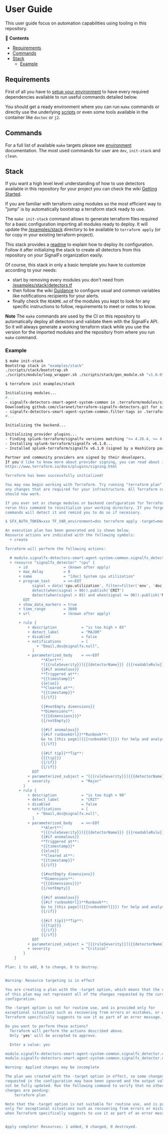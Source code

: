 # User Guide

This user guide focus on automation capabilities using tooling in this repository.

<!-- START doctoc generated TOC please keep comment here to allow auto update -->
<!-- DON'T EDIT THIS SECTION, INSTEAD RE-RUN doctoc TO UPDATE -->
:link: **Contents**

- [Requirements](#requirements)
- [Commands](#commands)
- [Stack](#stack)
  - [Example](#example)

<!-- END doctoc generated TOC please keep comment here to allow auto update -->

## Requirements

First of all you have to [setup your environment](./environment.md) to have every required 
dependencies available to run useful commands detailed below.

You should get a ready environment where you can run `make` commands or directly use the underlying 
[scripts](./scripts.md) or even some tools available in the container like `doctoc` or `j2`.

## Commands

For a full list of available `make` targets please see [environment](./environment.md#Commands) 
documentation. The most used commands for user are `dev`, `init-stack` and `clean`.

## Stack

If you want a high level level understanding of how to use detectors available in this 
repository for your project you can check the wiki [Getting 
Started](https://github.com/claranet/terraform-signalfx-detectors/wiki/Getting-started).

If you are familiar with terraform using modules so the most efficient way to "jump" is by 
automatically bootstrap a terraform stack ready to use.

The `make init-stack` command allows to generate terraform files required for a basic configuration 
importing all modules ready to deploy. It will update the [/examples/stack](../examples/stack) 
directory to be available to `terraform apply` (or for copy in your existing terraform project).

This stack provides a [readme](../examples/stack/README.md) to explain how to deploy its 
configuration. Follow it after initializing the stack to create all detectors from this 
repository on your SignalFx organization easily.

Of course, this stack in only a basic template you have to customize according to your 
needs:

- start by removing every modules you don't need from 
[/examples/stack/detectors.tf](../examples/stack/detectors.tf)
- then follow the wiki 
[Guidance](https://github.com/claranet/terraform-signalfx-detectors/wiki/Guidance) to 
configure usual and common variables like notifications recipients for your alerts.
- finally check the `README.md` of the modules you kept to look for any specific 
instructions to follow, requirements to meet or notes to know.

__Note__ The `make` commands are used by the CI on this repository to automatically 
deploy all detectors and validate them with the SignalFx API. So it will always 
generate a working terraform stack while you use the version for the imported modules 
and the repository from where you run `make` command.

### Example

```bash
$ make init-stack
Bootstrap stack in "examples/stack"
./scripts/stack/bootstrap.sh
./scripts/module/loop_wrapper.sh ./scripts/stack/gen_module.sh "v1.0.0" > examples/stack/detectors.tf

$ terraform init examples/stack

Initializing modules...
#...
- signalfx-detectors-smart-agent-system-common in .terraform/modules/signalfx-detectors-smart-agent-system-common/modules/smart-agent_system-common
Downloading github.com/claranet/terraform-signalfx-detectors.git for signalfx-detectors-smart-agent-system-common.filter-tags...
- signalfx-detectors-smart-agent-system-common.filter-tags in .terraform/modules/signalfx-detectors-smart-agent-system-common.filter-tags/common/filter-tags
#...

Initializing the backend...

Initializing provider plugins...
- Finding splunk-terraform/signalfx versions matching ">= 4.26.4, >= 4.26.4, >= 4.26.4, >= 4.26.4, >= 4.26.4, >= 4.26.4, >= 4.26.4, >= 4.26.4, >= 4.26.4, >= 4.26.4, >= 4.26.4, >= 4.26.4, >= 4.26.4, >= 4.26.4, >= 4.26.4, >= 4.26.4, >= 4.26.4, >= 4.26.4, >= 4.26.4, >= 4.26.4, >= 4.26.4, >= 4.26.4, >= 4.26.4, >= 4.26.4, >= 4.26.4, >= 4.26.4, >= 4.26.4, >= 4.26.4, >= 4.26.4, >= 4.26.4, >= 4.26.4, >= 4.26.4, >= 4.26.4, >= 4.26.4, >= 4.26.4, >= 4.26.4, >= 4.26.4, >= 4.26.4, >= 4.26.4, >= 4.26.4, >= 4.26.4, >= 4.26.4, >= 4.26.4, >= 4.26.4, >= 4.26.4, >= 4.26.4, >= 4.26.4, >= 4.26.4, >= 4.26.4, >= 4.26.4, >= 4.26.4, >= 4.26.4, >= 4.26.4, >= 4.26.4, >= 4.26.4, >= 4.26.4, >= 4.26.4, >= 4.26.4, >= 4.26.4, >= 4.26.4, >= 4.26.4, >= 4.26.4, >= 4.26.4, >= 4.26.4, >= 4.26.4, >= 4.26.4, >= 4.26.4, >= 4.26.4, >= 4.26.4, >= 4.26.4, >= 4.26.4, >= 4.26.4, >= 4.26.4, >= 4.26.4, >= 4.26.4, >= 4.26.4, >= 4.26.4, >= 4.26.4, >= 4.26.4"...
- Installing splunk-terraform/signalfx v6.1.0...
- Installed splunk-terraform/signalfx v6.1.0 (signed by a HashiCorp partner, key ID xxx)

Partner and community providers are signed by their developers.
If you'd like to know more about provider signing, you can read about it here:
https://www.terraform.io/docs/plugins/signing.html

Terraform has been successfully initialized!

You may now begin working with Terraform. Try running "terraform plan" to see
any changes that are required for your infrastructure. All Terraform commands
should now work.

If you ever set or change modules or backend configuration for Terraform,
rerun this command to reinitialize your working directory. If you forget, other
commands will detect it and remind you to do so if necessary.

$ SFX_AUTH_TOKEN=xxx TF_VAR_environment=doc terraform apply -target=module.signalfx-detectors-smart-agent-system-common.signalfx_detector.cpu examples/stack

An execution plan has been generated and is shown below.
Resource actions are indicated with the following symbols:
  + create

Terraform will perform the following actions:

  # module.signalfx-detectors-smart-agent-system-common.signalfx_detector.cpu will be created
  + resource "signalfx_detector" "cpu" {
      + id                = (known after apply)
      + max_delay         = 0
      + name              = "[doc] System cpu utilization"
      + program_text      = <<~EOT
            signal = data('cpu.utilization', filter=filter('env', 'doc') and filter('sfx_monitored', 'true'), extrapolation='zero').min(over='1h').publish('signal')
            detect(when(signal > 90)).publish('CRIT')
            detect(when(signal > 85) and when(signal <= 90)).publish('MAJOR')
        EOT
      + show_data_markers = true
      + time_range        = 3600
      + url               = (known after apply)

      + rule {
          + description           = "is too high > 85"
          + detect_label          = "MAJOR"
          + disabled              = false
          + notifications         = [
              + "Email,doc@signalfx.null",
            ]
          + parameterized_body    = <<~EOT
                **Alert**:
                *[{{ruleSeverity}}]{{{detectorName}}} {{{readableRule}}} ({{inputs.signal.value}})*
                {{#if anomalous}}
                **Triggered at**:
                *{{timestamp}}*
                {{else}}
                **Cleared at**:
                *{{timestamp}}*
                {{/if}}
                
                {{#notEmpty dimensions}}
                **Dimensions**:
                *{{{dimensions}}}*
                {{/notEmpty}}
                
                {{#if anomalous}}
                {{#if runbookUrl}}**Runbook**:
                Go to [this page]({{{runbookUrl}}}) for help and analysis.
                {{/if}}
                
                {{#if tip}}**Tip**:
                {{{tip}}}
                {{/if}}
                {{/if}}
            EOT
          + parameterized_subject = "[{{ruleSeverity}}]{{{detectorName}}} {{{readableRule}}} ({{inputs.signal.value}}) on {{{dimensions}}}"
          + severity              = "Major"
        }
      + rule {
          + description           = "is too high > 90"
          + detect_label          = "CRIT"
          + disabled              = false
          + notifications         = [
              + "Email,doc@signalfx.null",
            ]
          + parameterized_body    = <<~EOT
                **Alert**:
                *[{{ruleSeverity}}]{{{detectorName}}} {{{readableRule}}} ({{inputs.signal.value}})*
                {{#if anomalous}}
                **Triggered at**:
                *{{timestamp}}*
                {{else}}
                **Cleared at**:
                *{{timestamp}}*
                {{/if}}
                
                {{#notEmpty dimensions}}
                **Dimensions**:
                *{{{dimensions}}}*
                {{/notEmpty}}
                
                {{#if anomalous}}
                {{#if runbookUrl}}**Runbook**:
                Go to [this page]({{{runbookUrl}}}) for help and analysis.
                {{/if}}
                
                {{#if tip}}**Tip**:
                {{{tip}}}
                {{/if}}
                {{/if}}
            EOT
          + parameterized_subject = "[{{ruleSeverity}}]{{{detectorName}}} {{{readableRule}}} ({{inputs.signal.value}}) on {{{dimensions}}}"
          + severity              = "Critical"
        }
    }

Plan: 1 to add, 0 to change, 0 to destroy.


Warning: Resource targeting is in effect

You are creating a plan with the -target option, which means that the result
of this plan may not represent all of the changes requested by the current
configuration.

The -target option is not for routine use, and is provided only for
exceptional situations such as recovering from errors or mistakes, or when
Terraform specifically suggests to use it as part of an error message.

Do you want to perform these actions?
  Terraform will perform the actions described above.
  Only 'yes' will be accepted to approve.

  Enter a value: yes

module.signalfx-detectors-smart-agent-system-common.signalfx_detector.cpu: Creating...
module.signalfx-detectors-smart-agent-system-common.signalfx_detector.cpu: Creation complete after 2s [id=xxx]

Warning: Applied changes may be incomplete

The plan was created with the -target option in effect, so some changes
requested in the configuration may have been ignored and the output values may
not be fully updated. Run the following command to verify that no other
changes are pending:
    terraform plan

Note that the -target option is not suitable for routine use, and is provided
only for exceptional situations such as recovering from errors or mistakes, or
when Terraform specifically suggests to use it as part of an error message.


Apply complete! Resources: 1 added, 0 changed, 0 destroyed.
```

